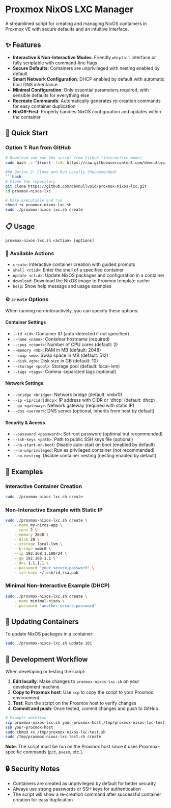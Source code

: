 # Proxmox NixOS LXC Manager

A streamlined script for creating and managing NixOS containers in Proxmox VE with secure defaults and an intuitive interface.

## ✨ Features

- **Interactive & Non-Interactive Modes**: Friendly `whiptail` interface or fully scriptable with command-line flags
- **Secure Defaults**: Containers are unprivileged with nesting enabled by default
- **Smart Network Configuration**: DHCP enabled by default with automatic host DNS inheritance
- **Minimal Configuration**: Only essential parameters required, with sensible defaults for everything else
- **Recreate Commands**: Automatically generates re-creation commands for easy container duplication
- **NixOS-First**: Properly handles NixOS configuration and updates within the container

## 🚀 Quick Start

### Option 1: Run from GitHub
```bash
# Download and run the script from GitHub (interactive mode)
sudo bash -c "$(curl -fsSL https://raw.githubusercontent.com/devnullvoid/proxmox-nixos-lxc/main/proxmox-nixos-lxc.sh)"

### Option 2: Clone and Run Locally (Recommended)
```bash
# Clone the repository
git clone https://github.com/devnullvoid/proxmox-nixos-lxc.git
cd proxmox-nixos-lxc

# Make executable and run
chmod +x proxmox-nixos-lxc.sh
sudo ./proxmox-nixos-lxc.sh create
```

## 📋 Usage

```
proxmox-nixos-lxc.sh <action> [options]
```

### 🔧 Available Actions

- `create`: Interactive container creation with guided prompts
- `shell <ctid>`: Enter the shell of a specified container
- `update <ctid>`: Update NixOS packages and configuration in a container
- `download`: Download the NixOS image to Proxmox template cache
- `help`: Show help message and usage examples

### ⚙️ `create` Options

When running non-interactively, you can specify these options:

#### Container Settings
- `--id <id>`: Container ID (auto-detected if not specified)
- `--name <name>`: Container hostname (required)
- `--cpus <count>`: Number of CPU cores (default: 2)
- `--memory <mb>`: RAM in MB (default: 2048)
- `--swap <mb>`: Swap space in MB (default: 512)
- `--disk <gb>`: Disk size in GB (default: 10)
- `--storage <pool>`: Storage pool (default: local-lvm)
- `--tags <tags>`: Comma-separated tags (optional)

#### Network Settings
- `--bridge <bridge>`: Network bridge (default: vmbr0)
- `--ip <ip/cidr|dhcp>`: IP address with CIDR or 'dhcp' (default: dhcp)
- `--gw <gateway>`: Network gateway (required with static IP)
- `--dns <server>`: DNS server (optional, inherits from host by default)

#### Security & Access
- `--password <password>`: Set root password (optional but recommended)
- `--ssh-keys <path>`: Path to public SSH keys file (optional)
- `--no-start-on-boot`: Disable auto-start on boot (enabled by default)
- `--no-unprivileged`: Run as privileged container (not recommended)
- `--no-nesting`: Disable container nesting (nesting enabled by default)

## 📌 Examples

### Interactive Container Creation
```bash
sudo ./proxmox-nixos-lxc.sh create
```

### Non-Interactive Example with Static IP
```bash
sudo ./proxmox-nixos-lxc.sh create \
    --name my-nixos-app \
    --cpus 2 \
    --memory 2048 \
    --disk 20 \
    --storage local-lvm \
    --bridge vmbr0 \
    --ip 192.168.1.100/24 \
    --gw 192.168.1.1 \
    --dns 1.1.1.1 \
    --password "your-secure-password" \
    --ssh-keys ~/.ssh/id_rsa.pub
```

### Minimal Non-Interactive Example (DHCP)
```bash
sudo ./proxmox-nixos-lxc.sh create \
    --name minimal-nixos \
    --password "another-secure-password"
```

## 🔄 Updating Containers

To update NixOS packages in a container:
```bash
sudo ./proxmox-nixos-lxc.sh update 101
```

## 🔧 Development Workflow

When developing or testing the script:

1. **Edit locally**: Make changes to `proxmox-nixos-lxc.sh` on your development machine
2. **Copy to Proxmox host**: Use `scp` to copy the script to your Proxmox environment
3. **Test**: Run the script on the Proxmox host to verify changes
4. **Commit and push**: Once tested, commit changes and push to GitHub

```bash
# Example workflow
scp proxmox-nixos-lxc.sh your-proxmox-host:/tmp/proxmox-nixos-lxc-test.sh
ssh your-proxmox-host
sudo chmod +x /tmp/proxmox-nixos-lxc-test.sh
sudo /tmp/proxmox-nixos-lxc-test.sh create
```

**Note**: The script must be run on the Proxmox host since it uses Proxmox-specific commands (`pct`, `pvesm`, etc.).

## 🔒 Security Notes

- Containers are created as unprivileged by default for better security
- Always use strong passwords or SSH keys for authentication
- The script will show a re-creation command after successful container creation for easy duplication

